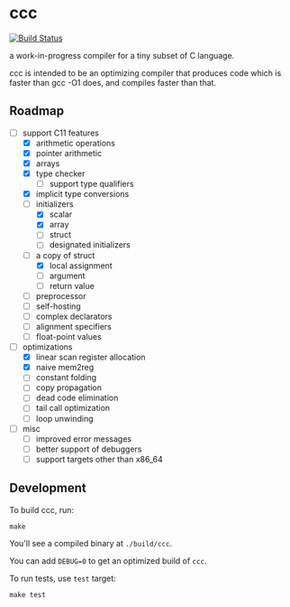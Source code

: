 # ccc

[![Build Status](https://travis-ci.com/coord-e/ccc.svg?branch=develop)](https://travis-ci.com/coord-e/ccc)

a work-in-progress compiler for a tiny subset of C language.

ccc is intended to be an optimizing compiler that produces code which is faster than gcc -O1 does, and compiles faster than that.

## Roadmap

- [ ] support C11 features
  - [x] arithmetic operations
  - [x] pointer arithmetic
  - [x] arrays
  - [x] type checker
    - [ ] support type qualifiers
  - [x] implicit type conversions
  - [ ] initializers
    - [x] scalar
    - [x] array
    - [ ] struct
    - [ ] designated initializers
  - [ ] a copy of struct
    - [x] local assignment
    - [ ] argument
    - [ ] return value
  - [ ] preprocessor
  - [ ] self-hosting
  - [ ] complex declarators
  - [ ] alignment specifiers
  - [ ] float-point values
- [ ] optimizations
  - [x] linear scan register allocation
  - [x] naive mem2reg
  - [ ] constant folding
  - [ ] copy propagation
  - [ ] dead code elimination
  - [ ] tail call optimization
  - [ ] loop unwinding
- [ ] misc
  - [ ] improved error messages
  - [ ] better support of debuggers
  - [ ] support targets other than x86_64

## Development

To build ccc, run:

```shell
make
```

You'll see a compiled binary at `./build/ccc`.

You can add `DEBUG=0` to get an optimized build of `ccc`.

To run tests, use `test` target:

```shell
make test
```
